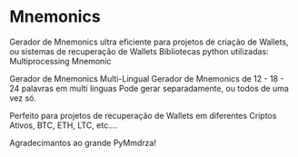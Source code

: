 # Mnemonics
Gerador de Mnemonics ultra eficiente para projetos de criação de Wallets, ou sistemas de recuperação de Wallets
Bibliotecas python utilizadas:
    Multiprocessing
    Mnemonic

Gerador de Mnemonics Multi-Lingual
  Gerador de Mnemonics de 12 - 18 - 24 palavras em multi linguas
  Pode gerar separadamente, ou todos de uma vez só.

Perfeito para projetos de recuperação de Wallets em diferentes Criptos Ativos, BTC, ETH, LTC, etc....

Agradecimantos ao grande PyMmdrza!
